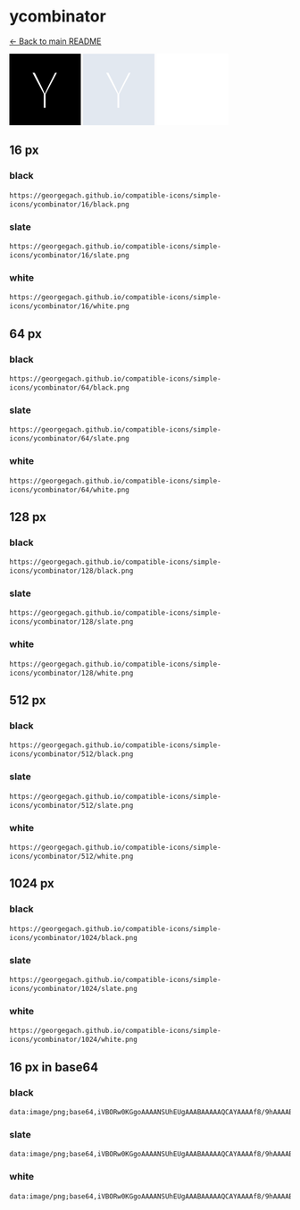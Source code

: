 # ycombinator

[← Back to main README](../../README.md)


<img src="./128/black.png" width="128" alt="ycombinator black icon" />
<img src="./128/slate.png" width="128" alt="ycombinator slate icon" />
<img src="./128/white.png" width="128" alt="ycombinator white icon" />

## 16 px

### black
```
https://georgegach.github.io/compatible-icons/simple-icons/ycombinator/16/black.png
```

### slate
```
https://georgegach.github.io/compatible-icons/simple-icons/ycombinator/16/slate.png
```

### white
```
https://georgegach.github.io/compatible-icons/simple-icons/ycombinator/16/white.png
```

## 64 px

### black
```
https://georgegach.github.io/compatible-icons/simple-icons/ycombinator/64/black.png
```

### slate
```
https://georgegach.github.io/compatible-icons/simple-icons/ycombinator/64/slate.png
```

### white
```
https://georgegach.github.io/compatible-icons/simple-icons/ycombinator/64/white.png
```

## 128 px

### black
```
https://georgegach.github.io/compatible-icons/simple-icons/ycombinator/128/black.png
```

### slate
```
https://georgegach.github.io/compatible-icons/simple-icons/ycombinator/128/slate.png
```

### white
```
https://georgegach.github.io/compatible-icons/simple-icons/ycombinator/128/white.png
```

## 512 px

### black
```
https://georgegach.github.io/compatible-icons/simple-icons/ycombinator/512/black.png
```

### slate
```
https://georgegach.github.io/compatible-icons/simple-icons/ycombinator/512/slate.png
```

### white
```
https://georgegach.github.io/compatible-icons/simple-icons/ycombinator/512/white.png
```

## 1024 px

### black
```
https://georgegach.github.io/compatible-icons/simple-icons/ycombinator/1024/black.png
```

### slate
```
https://georgegach.github.io/compatible-icons/simple-icons/ycombinator/1024/slate.png
```

### white
```
https://georgegach.github.io/compatible-icons/simple-icons/ycombinator/1024/white.png
```

## 16 px in base64

### black
```
data:image/png;base64,iVBORw0KGgoAAAANSUhEUgAAABAAAAAQCAYAAAAf8/9hAAAABmJLR0QA/wD/AP+gvaeTAAAAk0lEQVQ4jcXTMQrCUBAE0BeRFBZewATBA3h6r2FnZZEyjY0gxEaMxbcImuR/+IhTDrvD7s5sgV4GFjnNPxN44D7Cd3imCHQ44DLgWhxTBdbYoxlwZ2yxTBGAGqf3FK2wVjVWWJi2scFNuEeNzVjRnAsVriinmmMCJVbCTSYRy0EvktTsIH3Z8oFdbII5F5Lw/2d6AYfwGaUoMioPAAAAAElFTkSuQmCC
```

### slate
```
data:image/png;base64,iVBORw0KGgoAAAANSUhEUgAAABAAAAAQCAYAAAAf8/9hAAAABmJLR0QA/wD/AP+gvaeTAAAAt0lEQVQ4jc2TvWoCQRhFz1mChYWVXZRAujR5B985r2FnlSKFxSLYWGkjcy1kieDuGFgCTn3n3Pv9ud0dwojXjPn8PwDlDJzupTkC5SGgJEflC9jfYFvC+k8AcVbgE/z57W75Bt+Al4cAAEuWNtk0sEdbaM7qok97R7wSnJaSldqSnEI+wF6z4SnEBYUDMhFfh2SDAGWiTAmzQZNqgi6HVDd19CL1N7GzD+9iqISoApB56hU8wTFdACJ3M9YfEnT9AAAAAElFTkSuQmCC
```

### white
```
data:image/png;base64,iVBORw0KGgoAAAANSUhEUgAAABAAAAAQCAYAAAAf8/9hAAAABmJLR0QA/wD/AP+gvaeTAAAAlUlEQVQ4jcXTMQrCQBCF4S8iKSy8gAmCB/D0XsPOyiJlGhtBiI24FkkRNMkuBvHBNo+Zn9l5u1kIIZihxZzmnwEeuA/4DZ4pgAYHXHpejWMqYI09qp53xhbLFACUOHVT1NprFUOF2USMFW7afZTYDBVNpVDginysOQbIsdLuZFSxdxC68zUgqo9Y3rSLTTCVQpL+/5letekinByiT8EAAAAASUVORK5CYII=
```

